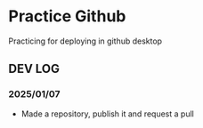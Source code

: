 # Practice Github
 Practicing for deploying in github desktop

## DEV LOG

### 2025/01/07

- Made a repository, publish it and request a pull